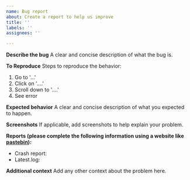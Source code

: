 ```yaml
---
name: Bug report
about: Create a report to help us improve
title: ''
labels: ''
assignees: ''

---
```


**Describe the bug**
A clear and concise description of what the bug is.

**To Reproduce**
Steps to reproduce the behavior:
1. Go to '...'
2. Click on '....'
3. Scroll down to '....'
4. See error

**Expected behavior**
A clear and concise description of what you expected to happen.

**Screenshots**
If applicable, add screenshots to help explain your problem.

**Reports (please complete the following information using a website like [pastebin](https://pastebin.com/)):**
 - Crash report: 
 - Latest.log:

**Additional context**
Add any other context about the problem here.

